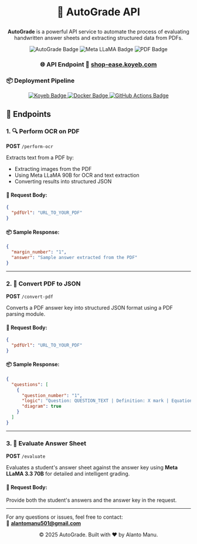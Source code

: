 
<h1 align="center">

 📄 AutoGrade API
</h1>
<p align="center">
  <b>AutoGrade</b> is a powerful API service to automate the process of evaluating handwritten answer sheets and extracting structured data from PDFs.
</p>

<p align="center">
  <img src="https://img.shields.io/badge/API-AutoGrade-blueviolet?style=for-the-badge" alt="AutoGrade Badge" />
  <img src="https://img.shields.io/badge/AI_Model-Meta_LLaMA_3-cc00ff?style=for-the-badge" alt="Meta LLaMA Badge" />
  <img src="https://img.shields.io/badge/PDF_Processing-Supported-11aa11?style=for-the-badge" alt="PDF Badge" />
 
<div align="center">
  
  ### 🌐 **API Endpoint**  **🔗 [shop-ease.koyeb.com](https://shop-ease.koyeb.app)** 
  
</div>
 </p>




### 📦 **Deployment Pipeline**

<p align="center">
  <a href="https://koyeb.com">
    <img src="https://img.shields.io/badge/🚀_Hosted_on-Koyeb-24292e?style=for-the-badge&logo=koyeb&logoColor=white" alt="Koyeb Badge" />
  </a>
  <a href="https://www.docker.com/">
    <img src="https://img.shields.io/badge/Containerized-Docker-2496ED?style=for-the-badge&logo=docker&logoColor=white" alt="Docker Badge" />
  </a>
  <a href="https://github.com/features/actions">
    <img src="https://img.shields.io/badge/CI/CD-GitHub_Actions-2088FF?style=for-the-badge&logo=github-actions&logoColor=white" alt="GitHub Actions Badge" />
  </a>
</p>



## 🚀 Endpoints

### 1. 🔍 Perform OCR on PDF
**POST** `/perform-ocr`

Extracts text from a PDF by:
- Extracting images from the PDF
- Using Meta LLaMA 90B for OCR and text extraction
- Converting results into structured JSON

#### 📝 Request Body:
```json
{
  "pdfUrl": "URL_TO_YOUR_PDF"
}

```

#### 📦 Sample Response:
```json
{
  "margin_number": "1",
  "answer": "Sample answer extracted from the PDF"
}
```

---

### 2. 📘 Convert PDF to JSON
**POST** `/convert-pdf`

Converts a PDF answer key into structured JSON format using a PDF parsing module.

#### 📝 Request Body:
```json
{
  "pdfUrl": "URL_TO_YOUR_PDF"
}
```

#### 📦 Sample Response:
```json
{
  "questions": [
    {
      "question_number": "1",
      "logic": "Question: QUESTION_TEXT | Definition: X mark | Equation: Y mark | Unit: Z mark \nIrrelevant Data: W mark (max mark: TOTAL marks)",
      "diagram": true
    }
  ]
}
```

---

### 3. 🧠 Evaluate Answer Sheet
**POST** `/evaluate`

Evaluates a student's answer sheet against the answer key using **Meta LLaMA 3.3 70B** for detailed and intelligent grading.

#### 📝 Request Body:
Provide both the student's answers and the answer key in the request.

---

For any questions or issues, feel free to contact:  
📧 **alantomanu501@gmail.com**


<div align="center">

© 2025 AutoGrade. Built with ❤️ by Alanto Manu.

</div>
